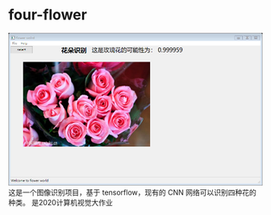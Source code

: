 # four-flower

![gui-test](./gui-test.png)
这是一个图像识别项目，基于 tensorflow，现有的 CNN 网络可以识别四种花的种类。
是2020计算机视觉大作业
